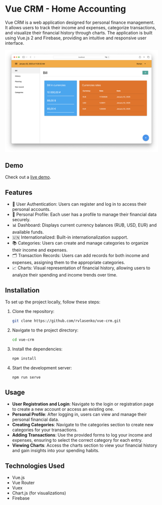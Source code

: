 # Vue CRM - Home Accounting

Vue CRM is a web application designed for personal finance management. It allows users to track their income and expenses, categorize transactions, and visualize their financial history through charts. The application is built using Vue.js 2 and Firebase, providing an intuitive and responsive user interface.

<p align="center">
    <img src="./public/screenshot.png" alt="Vue CRM - Home Accounting">
</p>

## Demo
Check out a [live demo](https://google.com).

## Features

- 👥 User Authentication: Users can register and log in to access their personal accounts.
- 👤 Personal Profile: Each user has a profile to manage their financial data securely.
- 📊 Dashboard: Displays current currency balances (RUB, USD, EUR) and available funds.
- 🇺🇳 Internationalized: Built-in internationalization support.
- 📚 Categories: Users can create and manage categories to organize their income and expenses.
- 🗂️ Transaction Records: Users can add records for both income and expenses, assigning them to the appropriate categories.
- 📈 Charts: Visual representation of financial history, allowing users to analyze their spending and income trends over time.

## Installation

To set up the project locally, follow these steps:

1. Clone the repository:
   ```bash
   git clone https://github.com/rvlasenko/vue-crm.git
   ```
2. Navigate to the project directory:
   ```bash
   cd vue-crm
   ```
3. Install the dependencies:
   ```bash
   npm install
   ```
4. Start the development server:
   ```bash
   npm run serve
   ```

## Usage

- **User Registration and Login**: Navigate to the login or registration page to create a new account or access an existing one.
- **Personal Profile**: After logging in, users can view and manage their personal financial data.
- **Creating Categories**: Navigate to the categories section to create new categories for your transactions.
- **Adding Transactions**: Use the provided forms to log your income and expenses, ensuring to select the correct category for each entry.
- **Viewing Charts**: Access the charts section to view your financial history and gain insights into your spending habits.

## Technologies Used

- Vue.js
- Vue Router
- Vuex
- Chart.js (for visualizations)
- Firebase
